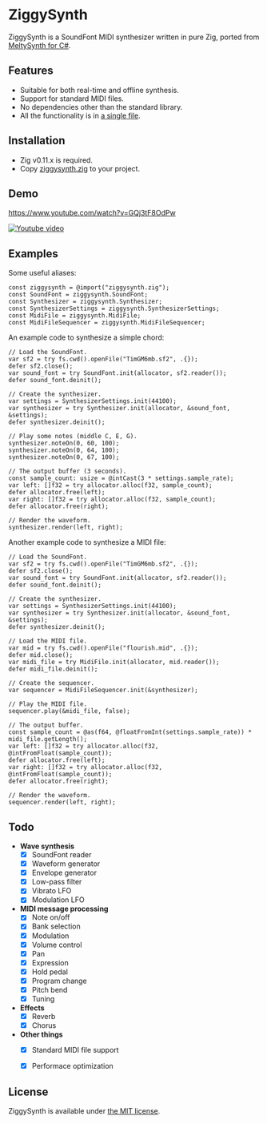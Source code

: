 # ZiggySynth

ZiggySynth is a SoundFont MIDI synthesizer written in pure Zig, ported from [MeltySynth for C#](https://github.com/sinshu/meltysynth).



## Features

* Suitable for both real-time and offline synthesis.
* Support for standard MIDI files.
* No dependencies other than the standard library.
* All the functionality is in [a single file](src/ziggysynth.zig).



## Installation

* Zig v0.11.x is required.
* Copy [ziggysynth.zig](src/ziggysynth.zig) to your project.



## Demo

https://www.youtube.com/watch?v=GQj3tF8OdPw

[![Youtube video](https://img.youtube.com/vi/GQj3tF8OdPw/0.jpg)](https://www.youtube.com/watch?v=GQj3tF8OdPw)



## Examples

Some useful aliases:

```zig
const ziggysynth = @import("ziggysynth.zig");
const SoundFont = ziggysynth.SoundFont;
const Synthesizer = ziggysynth.Synthesizer;
const SynthesizerSettings = ziggysynth.SynthesizerSettings;
const MidiFile = ziggysynth.MidiFile;
const MidiFileSequencer = ziggysynth.MidiFileSequencer;
```

An example code to synthesize a simple chord:

```zig
// Load the SoundFont.
var sf2 = try fs.cwd().openFile("TimGM6mb.sf2", .{});
defer sf2.close();
var sound_font = try SoundFont.init(allocator, sf2.reader());
defer sound_font.deinit();

// Create the synthesizer.
var settings = SynthesizerSettings.init(44100);
var synthesizer = try Synthesizer.init(allocator, &sound_font, &settings);
defer synthesizer.deinit();

// Play some notes (middle C, E, G).
synthesizer.noteOn(0, 60, 100);
synthesizer.noteOn(0, 64, 100);
synthesizer.noteOn(0, 67, 100);

// The output buffer (3 seconds).
const sample_count: usize = @intCast(3 * settings.sample_rate);
var left: []f32 = try allocator.alloc(f32, sample_count);
defer allocator.free(left);
var right: []f32 = try allocator.alloc(f32, sample_count);
defer allocator.free(right);

// Render the waveform.
synthesizer.render(left, right);
```

Another example code to synthesize a MIDI file:

```zig
// Load the SoundFont.
var sf2 = try fs.cwd().openFile("TimGM6mb.sf2", .{});
defer sf2.close();
var sound_font = try SoundFont.init(allocator, sf2.reader());
defer sound_font.deinit();

// Create the synthesizer.
var settings = SynthesizerSettings.init(44100);
var synthesizer = try Synthesizer.init(allocator, &sound_font, &settings);
defer synthesizer.deinit();

// Load the MIDI file.
var mid = try fs.cwd().openFile("flourish.mid", .{});
defer mid.close();
var midi_file = try MidiFile.init(allocator, mid.reader());
defer midi_file.deinit();

// Create the sequencer.
var sequencer = MidiFileSequencer.init(&synthesizer);

// Play the MIDI file.
sequencer.play(&midi_file, false);

// The output buffer.
const sample_count = @as(f64, @floatFromInt(settings.sample_rate)) * midi_file.getLength();
var left: []f32 = try allocator.alloc(f32, @intFromFloat(sample_count));
defer allocator.free(left);
var right: []f32 = try allocator.alloc(f32, @intFromFloat(sample_count));
defer allocator.free(right);

// Render the waveform.
sequencer.render(left, right);
```



## Todo

* __Wave synthesis__
    - [x] SoundFont reader
    - [x] Waveform generator
    - [x] Envelope generator
    - [x] Low-pass filter
    - [x] Vibrato LFO
    - [x] Modulation LFO
* __MIDI message processing__
    - [x] Note on/off
    - [x] Bank selection
    - [x] Modulation
    - [x] Volume control
    - [x] Pan
    - [x] Expression
    - [x] Hold pedal
    - [x] Program change
    - [x] Pitch bend
    - [x] Tuning
* __Effects__
    - [x] Reverb
    - [x] Chorus
* __Other things__
    - [x] Standard MIDI file support
    - [x] Performace optimization



## License

ZiggySynth is available under [the MIT license](LICENSE.txt).
